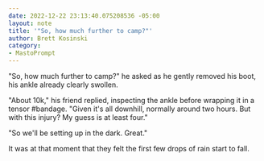 ```yaml
---
date: 2022-12-22 23:13:40.075208536 -05:00
layout: note
title: '"So, how much further to camp?"'
author: Brett Kosinski
category:
- MastoPrompt
---
```

"So, how much further to camp?" he asked as he gently removed his boot, his ankle already clearly swollen.

"About 10k," his friend replied, inspecting the ankle before wrapping it in a tensor #bandage. "Given it's all downhill, normally around two hours. But with this injury? My guess is at least four."

"So we'll be setting up in the dark. Great."

It was at that moment that they felt the first few drops of rain start to fall.